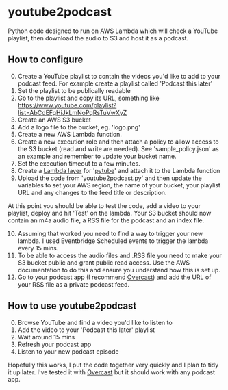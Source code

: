 # youtube2podcast
Python code designed to run on AWS Lambda which will check a YouTube playlist, then download the audio to S3 and host it as a podcast.

## How to configure
0. Create a YouTube playlist to contain the videos you'd like to add to your podcast feed. For example create a playlist called 'Podcast this later'
1. Set the playlist to be publically readable
2. Go to the playlist and copy its URL, something like https://www.youtube.com/playlist?list=AbCdEFgHiJkLmNoPqRsTuVwXyZ
3. Create an AWS S3 bucket
4. Add a logo file to the bucket, eg. 'logo.png'
5. Create a new AWS Lambda function.
6. Create a new execution role and then attach a policy to allow access to the S3 bucket (read and write are needed). See 'sample_policy.json' as an example and remember to update your bucket name.
7. Set the execution timeout to a few minutes.
8. Create a [Lambda layer](https://docs.aws.amazon.com/lambda/latest/dg/python-package.html#python-package-create-dependencies) for '[pytube](https://pytube.io/)' and attach it to the Lambda function
9. Upload the code from 'youtube2podcast.py' and then update the variables to set your AWS region, the name of your bucket, your playlist URL and any changes to the feed title or description.

At this point you should be able to test the code, add a video to your playlist, deploy and hit 'Test' on the lambda. Your S3 bucket should now contain an m4a audio file, a RSS file for the podcast and an index file.

10. Assuming that worked you need to find a way to trigger your new lambda. I used Eventbridge Scheduled events to trigger the lambda every 15 mins.
11. To be able to access the audio files and .RSS file you need to make your S3 bucket public and grant public read access. Use the AWS documentation to do this and ensure you understand how this is set up.
12. Go to your podcast app (I recommend [Overcast](https://overcast.fm/podcasts)) and add the URL of your RSS file as a private podcast feed.

## How to use youtube2podcast
0. Browse YouTube and find a video you'd like to listen to
1. Add the video to your 'Podcast this later' playlist
2. Wait around 15 mins
3. Refresh your podcast app
4. Listen to your new podcast episode

Hopefully this works, I put the code together very quickly and I plan to tidy it up later. I've tested it with [Overcast](https://overcast.fm/podcasts) but it should work with any podcast app.
